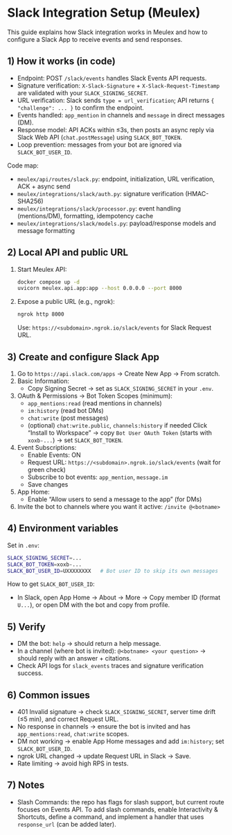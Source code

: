 # Slack Integration Setup (Meulex)

This guide explains how Slack integration works in Meulex and how to configure a Slack App to receive events and send responses.

## 1) How it works (in code)
- Endpoint: POST `/slack/events` handles Slack Events API requests.
- Signature verification: `X-Slack-Signature` + `X-Slack-Request-Timestamp` are validated with your `SLACK_SIGNING_SECRET`.
- URL verification: Slack sends `type = url_verification`; API returns `{ "challenge": ... }` to confirm the endpoint.
- Events handled: `app_mention` in channels and `message` in direct messages (DM).
- Response model: API ACKs within ≤3s, then posts an async reply via Slack Web API (`chat.postMessage`) using `SLACK_BOT_TOKEN`.
- Loop prevention: messages from your bot are ignored via `SLACK_BOT_USER_ID`.

Code map:
- `meulex/api/routes/slack.py`: endpoint, initialization, URL verification, ACK + async send
- `meulex/integrations/slack/auth.py`: signature verification (HMAC-SHA256)
- `meulex/integrations/slack/processor.py`: event handling (mentions/DM), formatting, idempotency cache
- `meulex/integrations/slack/models.py`: payload/response models and message formatting

## 2) Local API and public URL
1. Start Meulex API:
   ```bash
   docker compose up -d
   uvicorn meulex.api.app:app --host 0.0.0.0 --port 8000
   ```
2. Expose a public URL (e.g., ngrok):
   ```bash
   ngrok http 8000
   ```
   Use: `https://<subdomain>.ngrok.io/slack/events` for Slack Request URL.

## 3) Create and configure Slack App
1. Go to `https://api.slack.com/apps` → Create New App → From scratch.
2. Basic Information:
   - Copy Signing Secret → set as `SLACK_SIGNING_SECRET` in your `.env`.
3. OAuth & Permissions → Bot Token Scopes (minimum):
   - `app_mentions:read` (read mentions in channels)
   - `im:history` (read bot DMs)
   - `chat:write` (post messages)
   - (optional) `chat:write.public`, `channels:history` if needed
   Click “Install to Workspace” → copy `Bot User OAuth Token` (starts with `xoxb-...`) → set `SLACK_BOT_TOKEN`.
4. Event Subscriptions:
   - Enable Events: ON
   - Request URL: `https://<subdomain>.ngrok.io/slack/events` (wait for green check)
   - Subscribe to bot events: `app_mention`, `message.im`
   - Save changes
5. App Home:
   - Enable “Allow users to send a message to the app” (for DMs)
6. Invite the bot to channels where you want it active: `/invite @<botname>`

## 4) Environment variables
Set in `.env`:
```bash
SLACK_SIGNING_SECRET=...
SLACK_BOT_TOKEN=xoxb-...
SLACK_BOT_USER_ID=UXXXXXXXX   # Bot user ID to skip its own messages
```
How to get `SLACK_BOT_USER_ID`:
- In Slack, open App Home → About → More → Copy member ID (format `U...`), or open DM with the bot and copy from profile.

## 5) Verify
- DM the bot: `help` → should return a help message.
- In a channel (where bot is invited): `@<botname> <your question>` → should reply with an answer + citations.
- Check API logs for `slack_events` traces and signature verification success.

## 6) Common issues
- 401 Invalid signature → check `SLACK_SIGNING_SECRET`, server time drift (≤5 min), and correct Request URL.
- No response in channels → ensure the bot is invited and has `app_mentions:read`, `chat:write` scopes.
- DM not working → enable App Home messages and add `im:history`; set `SLACK_BOT_USER_ID`.
- ngrok URL changed → update Request URL in Slack → Save.
- Rate limiting → avoid high RPS in tests.

## 7) Notes
- Slash Commands: the repo has flags for slash support, but current route focuses on Events API. To add slash commands, enable Interactivity & Shortcuts, define a command, and implement a handler that uses `response_url` (can be added later).

